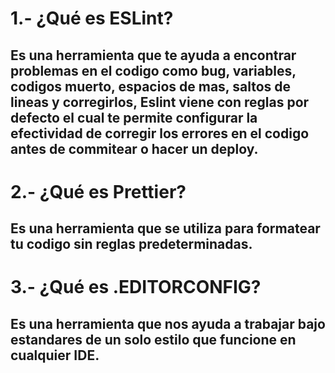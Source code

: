 # 1.- ¿Qué es ESLint?
## Es una herramienta que te ayuda a encontrar problemas en el codigo como bug, variables, codigos muerto, espacios de mas, saltos de lineas y corregirlos, Eslint viene con reglas por defecto el cual te permite configurar la efectividad de corregir los errores en el codigo antes de commitear o hacer un deploy.
# 2.- ¿Qué es Prettier?
## Es una herramienta que se utiliza para formatear tu codigo sin reglas predeterminadas.
# 3.- ¿Qué es .EDITORCONFIG?
## Es una herramienta que nos ayuda a trabajar bajo estandares de un solo estilo que funcione en cualquier IDE.
